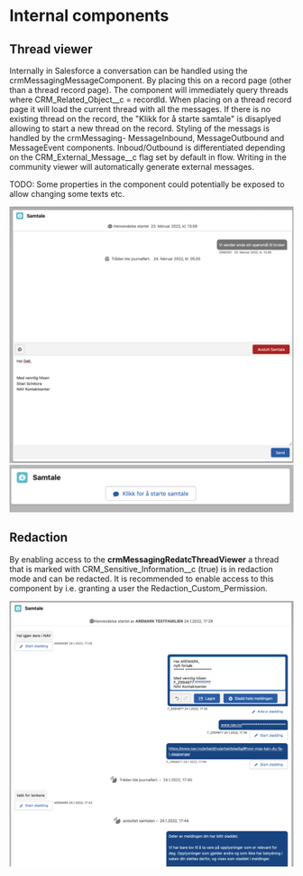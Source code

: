 # Internal components

## Thread viewer

Internally in Salesforce a conversation can be handled using the crmMessagingMessageComponent. By placing this on a record page (other than a thread record page). The component will immediately query threads where CRM_Related_Object\_\_c = recordId. When placing on a thread record page it will load the current thread with all the messages. If there is no existing thread on the record, the "Klikk for å starte samtale" is disaplyed allowing to start a new thread on the record. Styling of the messags is handled by the crmMessaging- MessageInbound, MessageOutbound and MessageEvent components. Inboud/Outbound is differentiated depending on the CRM_External_Message\_\_c flag set by default in flow. Writing in the community viewer will automatically generate external messages.

TODO: Some properties in the component could potentially be exposed to allow changing some texts etc.

![Thread viewer](internal_thread_viewer.png)
![Thread viewer new](new_thread_on_record.png)

## Redaction

By enabling access to the <strong>crmMessagingRedatcThreadViewer</strong> a thread that is marked with CRM_Sensitive_Information\_\_c (true) is in redaction mode and can be redacted. It is recommended to enable access to this component by i.e. granting a user the Redaction_Custom_Permission.

![Thread Redaction](thread_redaction.png)
